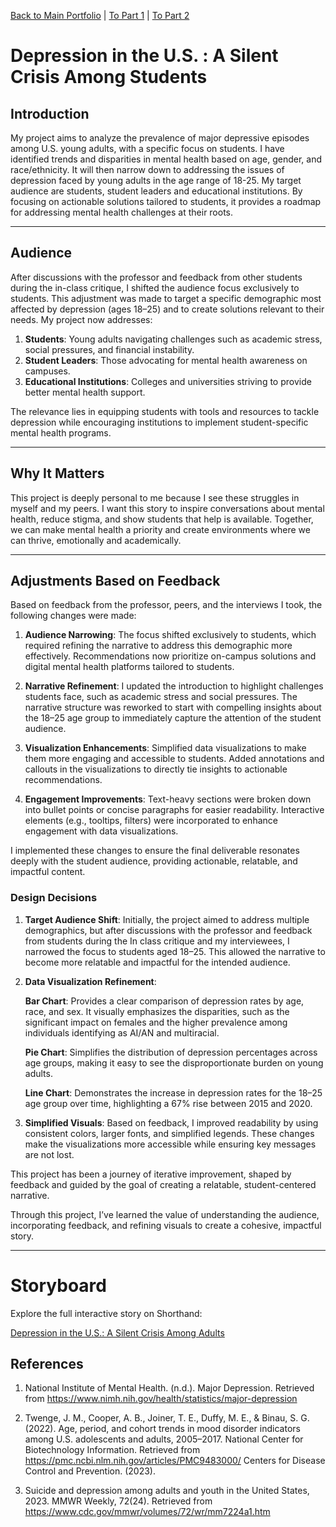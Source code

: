 [Back to Main Portfolio](README.md) | [To Part 1](final_project_Aagam.md) | [To Part 2](final_project_Aagam2.md)

# Depression in the U.S. : A Silent Crisis Among Students

## **Introduction**
My project aims to analyze the prevalence of major depressive episodes among U.S. young adults, with a specific focus on students. I have identified trends and disparities in mental health based on age, gender, and race/ethnicity. It will then narrow down to addressing the issues of depression faced by young adults in the age range of 18-25. My target audience are students, student leaders and educational institutions. By focusing on actionable solutions tailored to students, it provides a roadmap for addressing mental health challenges at their roots.

---

## **Audience**
After discussions with the professor and feedback from other students during the in-class critique, I shifted the audience focus exclusively to students. This adjustment was made to target a specific demographic most affected by depression (ages 18–25) and to create solutions relevant to their needs. My project now addresses:
1. **Students**: Young adults navigating challenges such as academic stress, social pressures, and financial instability.
2. **Student Leaders**: Those advocating for mental health awareness on campuses.
3. **Educational Institutions**: Colleges and universities striving to provide better mental health support.

The relevance lies in equipping students with tools and resources to tackle depression while encouraging institutions to implement student-specific mental health programs.

---

## Why It Matters
This project is deeply personal to me because I see these struggles in myself and my peers. I want this story to inspire conversations about mental health, reduce stigma, and show students that help is available. Together, we can make mental health a priority and create environments where we can thrive, emotionally and academically.

---

## **Adjustments Based on Feedback**
Based on feedback from the professor, peers, and the interviews I took, the following changes were made:
1. **Audience Narrowing**:
   The focus shifted exclusively to students, which required refining the narrative to address this demographic more effectively.
   Recommendations now prioritize on-campus solutions and digital mental health platforms tailored to students.

2. **Narrative Refinement**:
   I updated the introduction to highlight challenges students face, such as academic stress and social pressures.
   The narrative structure was reworked to start with compelling insights about the 18–25 age group to immediately capture the attention of the student audience.

3. **Visualization Enhancements**:
   Simplified data visualizations to make them more engaging and accessible to students.
   Added annotations and callouts in the visualizations to directly tie insights to actionable recommendations.

4. **Engagement Improvements**:
   Text-heavy sections were broken down into bullet points or concise paragraphs for easier readability.
   Interactive elements (e.g., tooltips, filters) were incorporated to enhance engagement with data visualizations.

I implemented these changes to ensure the final deliverable resonates deeply with the student audience, providing actionable, relatable, and impactful content.

### Design Decisions

1. **Target Audience Shift**:
   Initially, the project aimed to address multiple demographics, but after discussions with the professor and feedback from students during the In class critique and my interviewees, I narrowed the focus to students aged 18–25. This allowed the narrative to become more relatable and impactful for the intended audience.

2. **Data Visualization Refinement**:
   
   **Bar Chart**: 
     Provides a clear comparison of depression rates by age, race, and sex. It visually emphasizes the disparities, such as the significant impact on females and 
     the higher prevalence among individuals identifying as AI/AN and multiracial.
   
   **Pie Chart**:
     Simplifies the distribution of depression percentages across age groups, making it easy to see the disproportionate burden on young adults.
   
   **Line Chart**:
     Demonstrates the increase in depression rates for the 18–25 age group over time, highlighting a 67% rise between 2015 and 2020.

4. **Simplified Visuals**:
   Based on feedback, I improved readability by using consistent colors, larger fonts, and simplified legends. These changes make the visualizations more accessible while ensuring key messages are not lost.

This project has been a journey of iterative improvement, shaped by feedback and guided by the goal of creating a relatable, student-centered narrative.

Through this project, I’ve learned the value of understanding the audience, incorporating feedback, and refining visuals to create a cohesive, impactful story.

---

# Storyboard

Explore the full interactive story on Shorthand:

[Depression in the U.S.: A Silent Crisis Among Adults](https://carnegiemellon.shorthandstories.com/depression-in-the-us-a-silent-crisis-among-adults/index.html)

## References
1) National Institute of Mental Health. (n.d.). Major Depression. Retrieved from https://www.nimh.nih.gov/health/statistics/major-depression
 
2) Twenge, J. M., Cooper, A. B., Joiner, T. E., Duffy, M. E., & Binau, S. G. (2022). Age, period, and cohort trends in mood disorder indicators among U.S. adolescents and adults, 2005–2017. National Center for Biotechnology Information. Retrieved from https://pmc.ncbi.nlm.nih.gov/articles/PMC9483000/
Centers for Disease Control and Prevention. (2023).

3) Suicide and depression among adults and youth in the United States, 2023. MMWR Weekly, 72(24). Retrieved from https://www.cdc.gov/mmwr/volumes/72/wr/mm7224a1.htm

